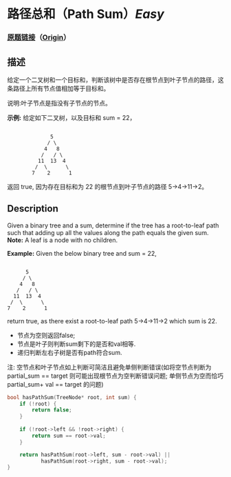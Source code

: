 # 路径总和（Path Sum）*Easy*
### [原题链接](https://leetcode-cn.com/problems/path-sum)（[Origin](https://leetcode.com/problems/path-sum)）
## 描述
给定一个二叉树和一个目标和，判断该树中是否存在根节点到叶子节点的路径，这条路径上所有节点值相加等于目标和。

说明:叶子节点是指没有子节点的节点。

**示例:**
给定如下二叉树，以及目标和 sum = 22，
```

              5
             / \
            4   8
           /   / \
          11  13  4
         /  \      \
        7    2      1
```


返回 true, 因为存在目标和为 22 的根节点到叶子节点的路径 5->4->11->2。

## Description
Given a binary tree and a sum, determine if the tree has a root-to-leaf path such that adding up all the values along the path equals the given sum.
**Note:**
A leaf is a node with no children.

**Example:**
Given the below binary tree and sum = 22,

```

      5
     / \
    4   8
   /   / \
  11  13  4
 /  \      \
7    2      1
```


return true, as there exist a root-to-leaf path 5->4->11->2 which sum is 22.


- 节点为空则返回false;
- 节点是叶子则判断sum剩下的是否和val相等.
- 递归判断左右子树是否有path符合sum.

注: 空节点和叶子节点如上判断可简洁且避免单侧判断错误(如将空节点判断为 partial_sum == target 则可能出现根节点为空判断错误问题; 单侧节点为空而恰巧 partial_sum+ val == target 的问题)

```c++
bool hasPathSum(TreeNode* root, int sum) {
    if (!root) {
        return false;
    }
    
    if (!root->left && !root->right) {
        return sum == root->val;
    }

    return hasPathSum(root->left, sum - root->val) || 
           hasPathSum(root->right, sum - root->val);
}
```